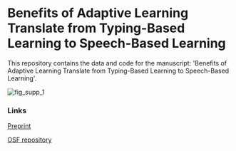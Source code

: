 # Benefits of Adaptive Learning Translate from Typing-Based Learning to Speech-Based Learning 

This repository contains the data and code for the manuscript: 'Benefits of Adaptive Learning Translate from Typing-Based Learning to Speech-Based Learning'. 

![fig_supp_1](https://user-images.githubusercontent.com/72126897/134676763-5ae011a8-6e7d-4e5c-95ce-512a0084db1e.jpg)


### Links

[Preprint](https://psyarxiv.com/wvghu/)

[OSF repository](https://osf.io/cm72k/)



